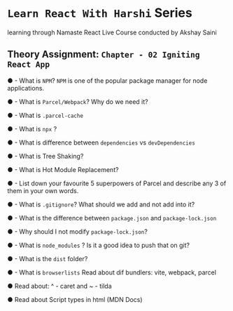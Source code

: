 
# `Learn React With Harshi` Series 
  learning through Namaste React Live Course conducted by Akshay Saini
## Theory Assignment: `Chapter - 02 Igniting React App`

● - What is `NPM`?
    `NPM` is one of the popular package manager for node applications. 

● - What is `Parcel/Webpack`? Why do we need it?

● - What is `.parcel-cache`

● - What is `npx` ?

● - What is difference between `dependencies` vs `devDependencies`

● - What is Tree Shaking?

● - What is Hot Module Replacement?

● - List down your favourite 5 superpowers of Parcel and describe any 3 of them in your own words.

● - What is `.gitignore`? What should we add and not add into it?

● - What is the difference between `package.json` and `package-lock.json`

● - Why should I not modify `package-lock.json`?

● - What is `node_modules` ? Is it a good idea to push that on git?

● - What is the `dist` folder?

● - What is `browserlists` Read about dif bundlers: vite, webpack, parcel

● Read about: ^ - caret and ~ - tilda

● Read about Script types in html (MDN Docs)